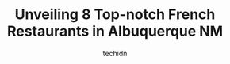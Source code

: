 ---
layout: ampstory
image: https://i0.wp.com/www.depkes.org/wp-content/uploads/2023/06/french-restaurants-0-in-albuquerque-nm-1685792961.jpeg?resize=640,853
author: techidn
featured: false
description: Discover the impressive array of French Restaurants options in Albuquerque NM, where you can find 8 of the largest French Restaurants establishments in the area. From renowned classics to hi
title: Unveiling 8 Top-notch French Restaurants in Albuquerque NM
cover:
   title: Unveiling 8 Top-notch French Restaurants in Albuquerque NM
   subtitle: Rickpate
   background: https://www.depkes.org/wp-content/uploads/2023/06/french-restaurants-0-in-albuquerque-nm-1685792961.jpeg

pages: 
 - layout: thirds
   top: <h1>#1 D.H. LESCOMBES WINERY & BISTRO</h1>
   bottom: "<p>Delicious good and excellent service. The Nosh board is so worth it and big in size for the price. The spicy chocolate on there is the best! The new bacon wrapped figs we</p>"
   background: https://www.depkes.org/wp-content/uploads/2023/06/french-restaurants-1-in-albuquerque-nm-1685792961.jpeg
   backgroundblur: true
 - layout: thirds
   top: <h1>#2 la Madeleine</h1>
   bottom: "<p>Great first experience at La Madeleine. - )Original plan was to get breakfast food, but after reviewing the menu, I really wanted to have some of their famous tomato soup,</p>"
   background: https://www.depkes.org/wp-content/uploads/2023/06/french-restaurants-2-in-albuquerque-nm-1685792961.jpeg
   cta:
      link: https://www.depkes.org/blog/unveiling-8-top-notch-french-restaurants-in-albuquerque-nm/
      text: Unveiling 8 Top-notch French Restaurants in Albuquerque NM
 - layout: thirds
   top: <h1>#3 La Quiche Parisienne Bistro</h1>
   bottom: "<p>5850 Eubank Blvd NE #17, Albuquerque, NM 87111, United States</p>"
   background: https://www.depkes.org/wp-content/uploads/2023/06/french-restaurants-3-in-albuquerque-nm-1685792962.jpeg
   cta:
      link: https://www.depkes.org/blog/unveiling-8-top-notch-french-restaurants-in-albuquerque-nm/
      text: Unveiling 8 Top-notch French Restaurants in Albuquerque NM
 - layout: thirds
   top: <h1>#4 Le Troquet</h1>
   bottom: "<p>228 Gold Ave SW, Albuquerque, NM 87102, United States</p>"
   background: https://images.unsplash.com/photo-1488554378835-f7acf46e6c98?ixlib=rb-4.0.3&ixid=MnwxMjA3fDB8MHxwaG90by1wYWdlfHx8fGVufDB8fHx8&auto=format&fit=crop&w=640&h=853&q=80
   cta:
      link: https://www.depkes.org/blog/unveiling-8-top-notch-french-restaurants-in-albuquerque-nm/
      text: Unveiling 8 Top-notch French Restaurants in Albuquerque NM
 - layout: thirds
   top: <h1>#5 frenchish</h1>
   bottom: "<p>3509 Central Ave NE, Albuquerque, NM 87106, United States</p>"
   background: https://images.unsplash.com/photo-1510906594845-bc082582c8cc?ixlib=rb-4.0.3&ixid=MnwxMjA3fDB8MHxwaG90by1wYWdlfHx8fGVufDB8fHx8&auto=format&fit=crop&w=640&h=853&q=80
   cta:
      link: https://www.depkes.org/blog/unveiling-8-top-notch-french-restaurants-in-albuquerque-nm/
      text: Unveiling 8 Top-notch French Restaurants in Albuquerque NM
 - layout: thirds
   top: <h1>#6 Chez Axel French Restaurant</h1>
   bottom: "<p>6209 Montgomery Blvd NE, Albuquerque, NM 87109, United States</p>"
   background: https://images.unsplash.com/photo-1613843873231-1447db182f97?ixlib=rb-4.0.3&ixid=MnwxMjA3fDB8MHxwaG90by1wYWdlfHx8fGVufDB8fHx8&auto=format&fit=crop&w=640&h=853&q=80
   cta:
      link: https://www.depkes.org/blog/unveiling-8-top-notch-french-restaurants-in-albuquerque-nm/
      text: Unveiling 8 Top-notch French Restaurants in Albuquerque NM
 - layout: thirds
   top: <h1>#7 Hotel anndaluz</h1>
   bottom: "<p>301 Central Ave NW, Albuquerque, NM 87102, United States</p>"
   background: https://images.unsplash.com/photo-1496096265110-f83ad7f96608?ixlib=rb-4.0.3&ixid=MnwxMjA3fDB8MHxwaG90by1wYWdlfHx8fGVufDB8fHx8&auto=format&fit=crop&w=640&h=853&q=80
   cta:
      link: https://www.depkes.org/blog/unveiling-8-top-notch-french-restaurants-in-albuquerque-nm/
      text: Unveiling 8 Top-notch French Restaurants in Albuquerque NM
 - layout: thirds
   middle: Continue reading...
   background: https://images.unsplash.com/photo-1580610447943-1bfbef5efe07?ixlib=rb-4.0.3&ixid=MnwxMjA3fDB8MHxwaG90by1wYWdlfHx8fGVufDB8fHx8&auto=format&fit=crop&w=640&h=853&q=80
   cta:
      link: https://www.depkes.org/blog/unveiling-8-top-notch-french-restaurants-in-albuquerque-nm/
      text: Unveiling 8 Top-notch French Restaurants in Albuquerque NM
      
---